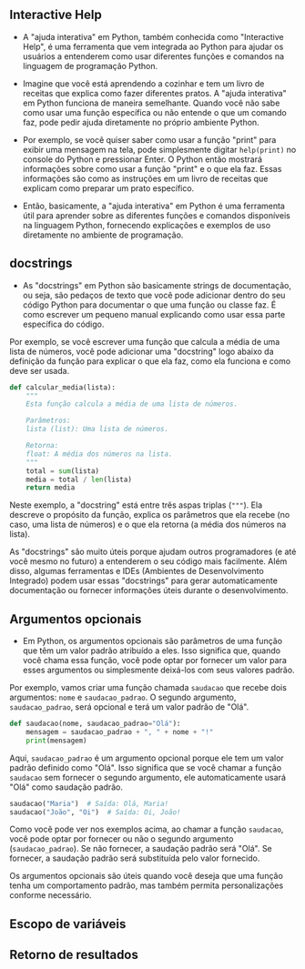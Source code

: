 ## Interactive Help

- A "ajuda interativa" em Python, também conhecida como "Interactive Help", é uma ferramenta que vem integrada ao Python para ajudar os usuários a entenderem como usar diferentes funções e comandos na linguagem de programação Python.

- Imagine que você está aprendendo a cozinhar e tem um livro de receitas que explica como fazer diferentes pratos. A "ajuda interativa" em Python funciona de maneira semelhante. Quando você não sabe como usar uma função específica ou não entende o que um comando faz, pode pedir ajuda diretamente no próprio ambiente Python.

- Por exemplo, se você quiser saber como usar a função "print" para exibir uma mensagem na tela, pode simplesmente digitar `help(print)` no console do Python e pressionar Enter. O Python então mostrará informações sobre como usar a função "print" e o que ela faz. Essas informações são como as instruções em um livro de receitas que explicam como preparar um prato específico.

- Então, basicamente, a "ajuda interativa" em Python é uma ferramenta útil para aprender sobre as diferentes funções e comandos disponíveis na linguagem Python, fornecendo explicações e exemplos de uso diretamente no ambiente de programação.

## docstrings

- As "docstrings" em Python são basicamente strings de documentação, ou seja, são pedaços de texto que você pode adicionar dentro do seu código Python para documentar o que uma função ou classe faz. É como escrever um pequeno manual explicando como usar essa parte específica do código.

Por exemplo, se você escrever uma função que calcula a média de uma lista de números, você pode adicionar uma "docstring" logo abaixo da definição da função para explicar o que ela faz, como ela funciona e como deve ser usada.

```python
def calcular_media(lista):
    """
    Esta função calcula a média de uma lista de números.

    Parâmetros:
    lista (list): Uma lista de números.

    Retorna:
    float: A média dos números na lista.
    """
    total = sum(lista)
    media = total / len(lista)
    return media
```

Neste exemplo, a "docstring" está entre três aspas triplas (`"""`). Ela descreve o propósito da função, explica os parâmetros que ela recebe (no caso, uma lista de números) e o que ela retorna (a média dos números na lista).

As "docstrings" são muito úteis porque ajudam outros programadores (e até você mesmo no futuro) a entenderem o seu código mais facilmente. Além disso, algumas ferramentas e IDEs (Ambientes de Desenvolvimento Integrado) podem usar essas "docstrings" para gerar automaticamente documentação ou fornecer informações úteis durante o desenvolvimento.

## Argumentos opcionais

- Em Python, os argumentos opcionais são parâmetros de uma função que têm um valor padrão atribuído a eles. Isso significa que, quando você chama essa função, você pode optar por fornecer um valor para esses argumentos ou simplesmente deixá-los com seus valores padrão.

Por exemplo, vamos criar uma função chamada `saudacao` que recebe dois argumentos: `nome` e `saudacao_padrao`. O segundo argumento, `saudacao_padrao`, será opcional e terá um valor padrão de "Olá".

```python
def saudacao(nome, saudacao_padrao="Olá"):
    mensagem = saudacao_padrao + ", " + nome + "!"
    print(mensagem)
```
Aqui, `saudacao_padrao` é um argumento opcional porque ele tem um valor padrão definido como "Olá". Isso significa que se você chamar a função `saudacao` sem fornecer o segundo argumento, ele automaticamente usará "Olá" como saudação padrão.
```python
saudacao("Maria")  # Saída: Olá, Maria!
saudacao("João", "Oi")  # Saída: Oi, João!
```
Como você pode ver nos exemplos acima, ao chamar a função `saudacao`, você pode optar por fornecer ou não o segundo argumento (`saudacao_padrao`). Se não fornecer, a saudação padrão será "Olá". Se fornecer, a saudação padrão será substituída pelo valor fornecido.

Os argumentos opcionais são úteis quando você deseja que uma função tenha um comportamento padrão, mas também permita personalizações conforme necessário.

## Escopo de variáveis



## Retorno de resultados